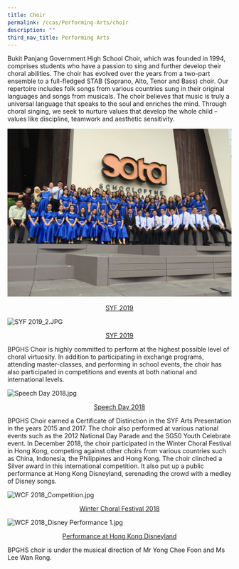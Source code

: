 ```yaml
---
title: Choir
permalink: /ccas/Performing-Arts/choir
description: ""
third_nav_title: Performing Arts
---
```

Bukit Panjang Government High School Choir, which was founded in 1994, comprises students who have a passion to sing and further develop their choral abilities. The choir has evolved over the years from a two-part ensemble to a full-fledged STAB (Soprano, Alto, Tenor and Bass) choir. Our repertoire includes folk songs from various countries sung in their original languages and songs from musicals. The choir believes that music is truly a universal language that speaks to the soul and enriches the mind. Through choral singing, we seek to nurture values that develop the whole child – values like discipline, teamwork and aesthetic sensitivity.

![](/images/SYF%202019_2.jpeg)
<br><center><u>SYF 2019</u></center>

![SYF 2019_2.JPG](https://www-bpghs-moe-edu-sg-admin.cwp.sg/qql/slot/u148/BPGHS%202019/Holistic%20Education/CCAs/Performing%20Arts/Choir/SYF%202019_2.JPG)

<center><u>SYF 2019</u></center>

  

BPGHS Choir is highly committed to perform at the highest possible level of choral virtuosity. In addition to participating in exchange programs, attending master-classes, and performing in school events, the choir has also participated in competitions and events at both national and international levels.

  

![Speech Day 2018.jpg](https://www-bpghs-moe-edu-sg-admin.cwp.sg/qql/slot/u148/BPGHS%202019/Holistic%20Education/CCAs/Performing%20Arts/Choir/Speech%20Day%202018.jpg)

<center><u>Speech Day 2018</u></center>

  

  

BPGHS Choir earned a Certificate of Distinction in the SYF Arts Presentation in the years 2015 and 2017. The choir also performed at various national events such as the 2012 National Day Parade and the SG50 Youth Celebrate event. In December 2018, the choir participated in the Winter Choral Festival in Hong Kong, competing against other choirs from various countries such as China, Indonesia, the Philippines and Hong Kong. The choir clinched a Silver award in this international competition. It also put up a public performance at Hong Kong Disneyland, serenading the crowd with a medley of Disney songs.

  

![WCF 2018_Competition.jpg](https://www-bpghs-moe-edu-sg-admin.cwp.sg/qql/slot/u148/BPGHS%202019/Holistic%20Education/CCAs/Performing%20Arts/Choir/WCF%202018_Competition.jpg)

<center><u>Winter Choral Festival 2018</u></center>

  

![WCF 2018_Disney Performance 1.jpg](https://www-bpghs-moe-edu-sg-admin.cwp.sg/qql/slot/u148/BPGHS%202019/Holistic%20Education/CCAs/Performing%20Arts/Choir/WCF%202018_Disney%20Performance%201.jpg)

<center><u>Performance at Hong Kong Disneyland</u></center>

  

BPGHS choir is under the musical direction of Mr Yong Chee Foon and Ms Lee Wan Rong.